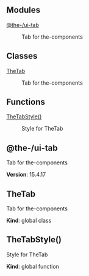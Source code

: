 <!--- Code generated by @the-/script-doc. DO NOT EDIT. -->

## Modules

<dl>
<dt><a href="#module_@the-/ui-tab">@the-/ui-tab</a></dt>
<dd><p>Tab for the-components</p>
</dd>
</dl>

## Classes

<dl>
<dt><a href="#TheTab">TheTab</a></dt>
<dd><p>Tab for the-components</p>
</dd>
</dl>

## Functions

<dl>
<dt><a href="#TheTabStyle">TheTabStyle()</a></dt>
<dd><p>Style for TheTab</p>
</dd>
</dl>

<a name="module_@the-/ui-tab"></a>

## @the-/ui-tab
Tab for the-components

**Version**: 15.4.17  
<a name="TheTab"></a>

## TheTab
Tab for the-components

**Kind**: global class  
<a name="TheTabStyle"></a>

## TheTabStyle()
Style for TheTab

**Kind**: global function  
